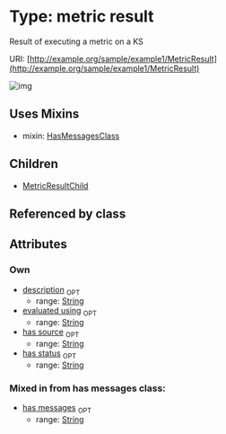 
# Type: metric result


Result of executing a metric on a KS

URI: [http://example.org/sample/example1/MetricResult](http://example.org/sample/example1/MetricResult)


![img](http://yuml.me/diagram/nofunky;dir:TB/class/[MetricResultChild],[MetricResult&#124;evaluated_using:string%20%3F;has_source:string%20%3F;has_status:string%20%3F;description:string%20%3F;has_messages:string%20%3F]uses%20-.->[HasMessagesClass],[MetricResult]^-[MetricResultChild],[HasMessagesClass])

## Uses Mixins

 *  mixin: [HasMessagesClass](HasMessagesClass.md)

## Children

 * [MetricResultChild](MetricResultChild.md)

## Referenced by class


## Attributes


### Own

 * [description](description.md)  <sub>OPT</sub>
    * range: [String](types/String.md)
 * [evaluated using](evaluated_using.md)  <sub>OPT</sub>
    * range: [String](types/String.md)
 * [has source](has_source.md)  <sub>OPT</sub>
    * range: [String](types/String.md)
 * [has status](has_status.md)  <sub>OPT</sub>
    * range: [String](types/String.md)

### Mixed in from has messages class:

 * [has messages](has_messages.md)  <sub>OPT</sub>
    * range: [String](types/String.md)
